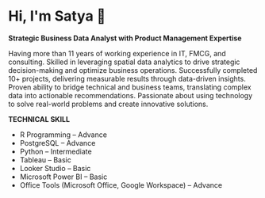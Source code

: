 # Hi, I'm Satya :wave:

**Strategic Business Data Analyst with Product Management Expertise**

Having more than 11 years of working experience in IT, FMCG, and consulting. Skilled in leveraging spatial data analytics to drive strategic decision-making and optimize business operations. Successfully completed 10+ projects, delivering measurable results through data-driven insights. Proven ability to bridge technical and business teams, translating complex data into actionable recommendations. Passionate about using technology to solve real-world problems and create innovative solutions.

**TECHNICAL SKILL**
- R Programming – Advance
- PostgreSQL – Advance
- Python – Intermediate
- Tableau – Basic
- Looker Studio – Basic
- Microsoft Power BI – Basic
- Office Tools (Microsoft Office, Google Workspace) – Advance
